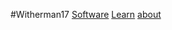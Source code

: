 #Witherman17
[Software](https://www.example.com)
[Learn](https://www.example.com)
[about](https://www.example.com)
